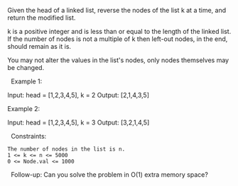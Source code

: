 Given the head of a linked list, reverse the nodes of the list k at a time, and return the modified list.

k is a positive integer and is less than or equal to the length of the linked list. If the number of nodes is not a multiple of k then left-out nodes, in the end, should remain as it is.

You may not alter the values in the list's nodes, only nodes themselves may be changed.

 
Example 1:

Input: head = [1,2,3,4,5], k = 2
Output: [2,1,4,3,5]


Example 2:

Input: head = [1,2,3,4,5], k = 3
Output: [3,2,1,4,5]


 
Constraints:


	The number of nodes in the list is n.
	1 <= k <= n <= 5000
	0 <= Node.val <= 1000


 
Follow-up: Can you solve the problem in O(1) extra memory space?

